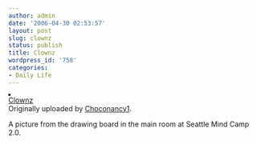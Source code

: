 ```yaml
---
author: admin
date: '2006-04-30 02:53:57'
layout: post
slug: clownz
status: publish
title: Clownz
wordpress_id: '758'
categories:
- Daily Life
---
```

<a href="http://www.flickr.com/photos/choconancy/137294102/" title="photo sharing"><img src="http://static.flickr.com/54/137294102_42ebf597f2_m.jpg" alt="" style="border: solid 2px #000000;" /></a>
<br />
<a href="http://www.flickr.com/photos/choconancy/137294102/">Clownz</a> 
<br />
Originally uploaded by <a href="http://www.flickr.com/people/choconancy/">Choconancy1</a>.
<p>A picture from the drawing board in the main room at Seattle Mind Camp 2.0.<br clear="all" /></p>
